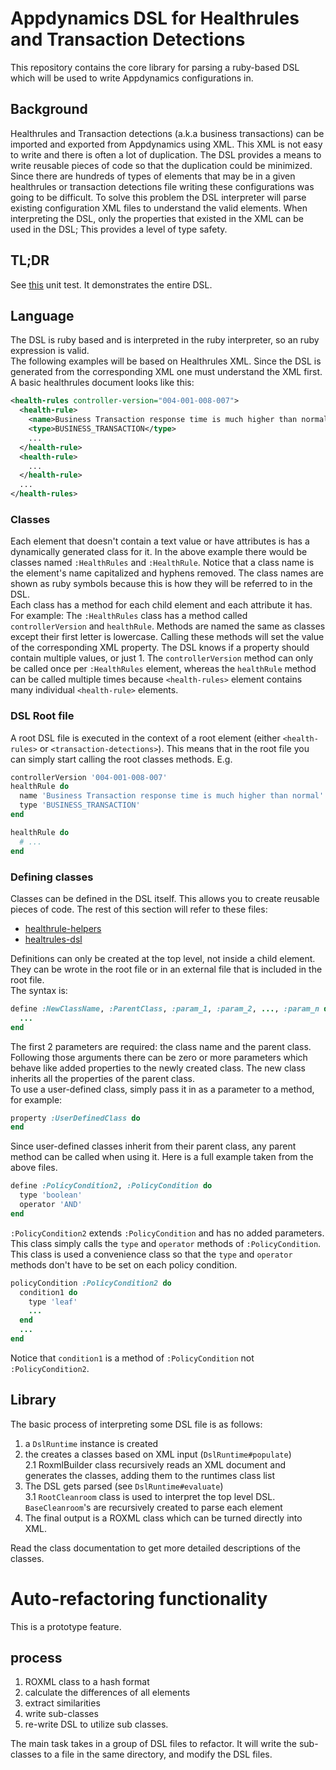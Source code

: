 # Appdynamics DSL for Healthrules and Transaction Detections
This repository contains the core library for parsing a ruby-based DSL which will be used to write Appdynamics configurations in.

## Background
Healthrules and Transaction detections (a.k.a business transactions) can be imported and exported from Appdynamics using XML. This XML is not easy to write and there is often a lot of duplication. The DSL provides a means to write reusable pieces of code so that the duplication could be minimized. Since there are hundreds of types of elements that may be in a given healthrules or transaction detections file writing these configurations was going to be difficult. To solve this problem the DSL interpreter will parse existing configuration XML files to understand the valid elements. When interpreting the DSL, only the properties that existed in the XML can be used in the DSL; This provides a level of type safety.

## TL;DR
See [this](spec/integration/e2e_healthrules_definitions_spec.rb) unit test.  It demonstrates the entire DSL. 

## Language
The DSL is ruby based and is interpreted in the ruby interpreter, so an ruby expression is valid.   
The following examples will be based on Healthrules XML. Since the DSL is generated from the corresponding XML one must understand the XML first. A basic healthrules document looks like this:  
```xml
<health-rules controller-version="004-001-008-007">  
  <health-rule>  
    <name>Business Transaction response time is much higher than normal</name>  
    <type>BUSINESS_TRANSACTION</type>  
    ...  
  </health-rule>  
  <health-rule>  
    ...  
  </health-rule>  
  ...  
</health-rules>  
```  
### Classes
Each element that doesn't contain a text value or have attributes is has a dynamically generated class for it. In the above example there would be classes named `:HealthRules` and `:HealthRule`. Notice that a class name is the element's name capitalized and hyphens removed. The class names are shown as ruby symbols because this is how they will be referred to in the DSL.  
Each class has a method for each child element and each attribute it has. For example: The `:HealthRules` class has a method called `controllerVersion` and `healthRule`. Methods are named the same as classes except their first letter is lowercase. Calling these methods will set the value of the corresponding XML property. The DSL knows if a property should contain multiple values, or just 1. The `controllerVersion` method can only be called once per `:HealthRules` element, whereas the `healthRule` method can be called multiple times because `<health-rules>` element contains many individual `<health-rule>` elements. 

### DSL Root file
A root DSL file is executed in the context of a root element (either `<health-rules>` or `<transaction-detections>`). This means that in the root file you can simply start calling the root classes methods. E.g.  
```ruby  
controllerVersion '004-001-008-007'  
healthRule do   
  name 'Business Transaction response time is much higher than normal'  
  type 'BUSINESS_TRANSACTION'  
end   

healthRule do   
  # ...  
end  
```    
### Defining classes
Classes can be defined in the DSL itself. This allows you to create reusable pieces of code. The rest of this section will refer to these files:  

 - [healthrule-helpers](spec/fixtures/healthrule-helpers.rb)
 - [healtrules-dsl](spec/fixtures/healthrules-dsl.rb)
 
Definitions can only be created at the top level, not inside a child element. They can be wrote in the root file or in an external file that is included in the root file.  
The syntax is:  
```ruby  
define :NewClassName, :ParentClass, :param_1, :param_2, ..., :param_n do   
  ...  
end  
```  
The first 2 parameters are required: the class name and the parent class. Following those arguments there can be zero or more parameters which behave like added properties to the newly created class. The new class inherits all the properties of the parent class.  
To use a user-defined class, simply pass it in as a parameter to a method, for example:   
```ruby
property :UserDefinedClass do   
end  
```  
Since user-defined classes inherit from their parent class, any parent method can be called when using it. Here is a full example taken from the above files.    
```ruby  
define :PolicyCondition2, :PolicyCondition do  
  type 'boolean'  
  operator 'AND'  
end  
```   
`:PolicyCondition2` extends `:PolicyCondition` and has no added parameters. This class simply calls the `type` and `operator` methods of `:PolicyCondition`. This class is used a convenience class so that the `type` and `operator` methods don't have to be set on each policy condition.   
```ruby   
policyCondition :PolicyCondition2 do  
  condition1 do  
    type 'leaf'   
    ...  
  end  
  ...  
end  
```  
Notice that `condition1` is a method of `:PolicyCondition` not `:PolicyCondition2`.  
## Library
The basic process of interpreting some DSL file is as follows:   

 1. a `DslRuntime` instance is created  
 2. the creates a classes based on XML input (`DslRuntime#populate`)  
   2.1 RoxmlBuilder class recursively reads an XML document and generates the classes, adding them to the runtimes class list  
 3. The DSL gets parsed (see `DslRuntime#evaluate`)   
   3.1 `RootCleanroom` class is used to interpret the top level DSL. `BaseCleanroom`'s are recursively created to parse each element  
 4. The final output is a ROXML class which can be turned directly into XML.   
 
Read the class documentation to get more detailed descriptions of the classes.  


# Auto-refactoring functionality 
This is a prototype feature. 

## process 

 1. ROXML class to a hash format
 2. calculate the differences of all elements
 3. extract similarities 
 4. write sub-classes
 5. re-write DSL to utilize sub classes.
 
The main task takes in a group of DSL files to refactor. It will write the sub-classes to a file in the same directory, and modify the DSL files.
